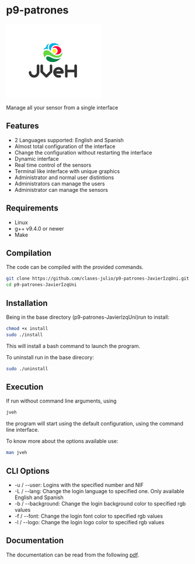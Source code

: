 # p9-patrones
![Logo](doc/media/logo.png)

Manage all your sensor from a single interface
## Features
  * 2 Languages supported: English and Spanish
  * Almost total configuration of the interface
  * Change the configuration without restarting the interface
  * Dynamic interface
  * Real time control of the sensors
  * Terminal like interface with unique graphics
  * Administrator and normal user distintions
  * Administrators can manage the users
  * Administrator can manage the sensors
## Requirements

  * Linux
  * g++ v9.4.0 or newer
  * Make


## Compilation

The code can be compiled with the provided commands.
```bash
git clone https://github.com/clases-julio/p9-patrones-JavierIzqUni.git
cd p9-patrones-JavierIzqUni
```

## Installation
Being in the base directory (p9-patrones-JavierIzqUni)run to install:
```bash
chmod +x install
sudo ./install
```
This will install a bash command to launch the program.

To uninstall run in the base direcory:
```bash
sudo ./uninstall
```

## Execution

If run without command line arguments, using

```bash
jveh
```

the program will start using the default configuration, using the command line interface.


To know more about the options available use:
```bash
man jveh
```

## CLI Options
  * -u / --user: Logins with the specified number and NIF
  * -L / --lang: Change the login language to specified one. Only available English and Spanish
  * -b / --background: Change the login background color to specified rgb values
  * -f / --font: Change the login font color to specified rgb values
  * -l / --logo: Change the login logo color to specified rgb values

## Documentation

The documentation can be read from the following [pdf](/doc/refman.pdf).